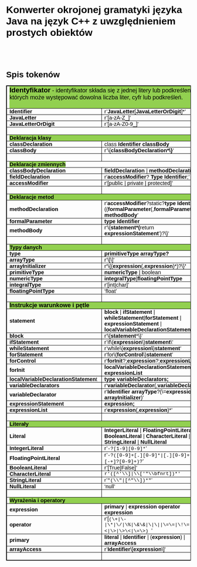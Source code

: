 <html><head><meta http-equiv="Content-Type" content="text/html; charset=utf-8" /></head><body><h1 style="mso-pagination:widow-orphan lines-together;page-break-after:avoid;margin-top:24.000000000000004pt;margin-bottom:10pt;border:none;mso-border-left-alt:none;mso-border-top-alt:none;mso-border-right-alt:none;mso-border-bottom-alt:none;mso-border-between:none"><span style="font-family:'Arial';font-size:20pt;color:#000000;mso-style-textfill-fill-color:#000000">Konwerter okrojonej gramatyki języka Java na język C++ z uwzględnieniem prostych obiektów</span></h1><p style="margin-top:0pt;margin-bottom:10pt;border:none;mso-border-left-alt:none;mso-border-top-alt:none;mso-border-right-alt:none;mso-border-bottom-alt:none;mso-border-between:none">&nbsp;</p><p style="margin-top:0pt;margin-bottom:10pt;border:none;mso-border-left-alt:none;mso-border-top-alt:none;mso-border-right-alt:none;mso-border-bottom-alt:none;mso-border-between:none">&nbsp;</p><h2 style="mso-pagination:widow-orphan lines-together;page-break-after:avoid;margin-top:18pt;margin-bottom:10pt;border:none;border-left:none;border-top:none;border-right:none;border-bottom:none;mso-border-between:none"><span style="font-family:'Arial';font-size:17pt;color:#000000;mso-style-textfill-fill-color:#000000">Spis tokenów</span></h2><table cellspacing="0" border="0" cellpadding="0" style="margin-left:0pt;mso-padding-alt:0pt 5.4pt 0pt 5.4pt;border-left:0.5pt solid #000000;border-top:0.5pt solid #000000;border-right:0.5pt solid #000000;border-bottom:0.5pt solid #000000;mso-border-insidev:0.5pt solid #000000;mso-border-insideh:0.5pt solid #000000;"><tr><td width="624" colspan="2" style="width:467.74998425196856pt;padding:0pt 5.3858267716535435pt 0pt 5.3858267716535435pt;border-left:0.5pt solid #000000;border-top:0.5pt solid #000000;border-right:0.5pt solid #000000;border-bottom:0.5pt solid #000000;"><p style="line-height:normal;margin-top:0pt;margin-bottom:0pt;background-color:#92d050;border:none;mso-border-left-alt:none;mso-border-top-alt:none;mso-border-right-alt:none;mso-border-bottom-alt:none;mso-border-between:none"><span style="font-family:'Arial';font-size:14pt;color:#000000;mso-style-textfill-fill-color:#000000"><b>Identyfikator</b></span><span style="font-family:'Arial';font-size:12pt;color:#000000;mso-style-textfill-fill-color:#000000"><b>&nbsp;</b></span><span style="font-family:'Arial';font-size:12pt;color:#000000;mso-style-textfill-fill-color:#000000">- i</span><span style="font-family:'Arial';font-size:12pt;color:#000000;mso-style-textfill-fill-color:#000000">dentyfikator składa się z jednej litery lub podkreślenia, po których może występować dowolna liczba liter, cyfr lub podkreśleń.</span></p><p style="line-height:normal;margin-top:0pt;margin-bottom:0pt;background-color:#92d050;border:none;mso-border-left-alt:none;mso-border-top-alt:none;mso-border-right-alt:none;mso-border-bottom-alt:none;mso-border-between:none">&nbsp;</p></td></tr><tr><td width="170" style="width:127.54842519685042pt;padding:0pt 5.3858267716535435pt 0pt 5.3858267716535435pt;border-left:0.5pt solid #000000;border-top:0.5pt solid #000000;border-right:0.5pt solid #000000;border-bottom:0.5pt solid #000000;"><p style="line-height:normal;margin-top:0pt;margin-bottom:0pt;border:none;mso-border-left-alt:none;mso-border-top-alt:none;mso-border-right-alt:none;mso-border-bottom-alt:none;mso-border-between:none"><span style="font-family:'Arial';font-size:11pt;color:#000000;mso-style-textfill-fill-color:#000000"><b>Identifier</b></span></p></td><td width="454" style="width:340.20155905511814pt;padding:0pt 5.3858267716535435pt 0pt 5.3858267716535435pt;border-left:0.5pt solid #000000;border-top:0.5pt solid #000000;border-right:0.5pt solid #000000;border-bottom:0.5pt solid #000000;"><p style="line-height:normal;margin-top:0pt;margin-bottom:0pt;border:none;mso-border-left-alt:none;mso-border-top-alt:none;mso-border-right-alt:none;mso-border-bottom-alt:none;mso-border-between:none"><span style="font-family:'Arial';font-size:11pt;color:#000000;mso-style-textfill-fill-color:#000000">r’</span><span style="font-family:'Arial';font-size:11pt;color:#000000;mso-style-textfill-fill-color:#000000"><b>JavaLetter</b></span><span style="font-family:'Arial';font-size:11pt;color:#000000;mso-style-textfill-fill-color:#000000">[</span><span style="font-family:'Arial';font-size:11pt;color:#000000;mso-style-textfill-fill-color:#000000"><b>JavaLetterOrDigit</b></span><span style="font-family:'Arial';font-size:11pt;color:#000000;mso-style-textfill-fill-color:#000000">]*’</span></p></td></tr><tr><td width="170" style="width:127.54842519685042pt;padding:0pt 5.3858267716535435pt 0pt 5.3858267716535435pt;border-left:0.5pt solid #000000;border-top:0.5pt solid #000000;border-right:0.5pt solid #000000;border-bottom:0.5pt solid #000000;"><p style="line-height:normal;margin-top:0pt;margin-bottom:0pt;tab-stops:4.5085cm;border:none;mso-border-left-alt:none;mso-border-top-alt:none;mso-border-right-alt:none;mso-border-bottom-alt:none;mso-border-between:none"><span style="font-family:'Arial';font-size:11pt;color:#000000;mso-style-textfill-fill-color:#000000"><b>JavaLetter</b></span><span style="font-family:'Arial';font-size:11pt;color:#000000;mso-style-textfill-fill-color:#000000"><b><span style="mso-tab-count:1;">	</span></b></span></p></td><td width="454" style="width:340.20155905511814pt;padding:0pt 5.3858267716535435pt 0pt 5.3858267716535435pt;border-left:0.5pt solid #000000;border-top:0.5pt solid #000000;border-right:0.5pt solid #000000;border-bottom:0.5pt solid #000000;"><p style="line-height:normal;margin-top:0pt;margin-bottom:0pt;tab-stops:4.5085cm;border:none;mso-border-left-alt:none;mso-border-top-alt:none;mso-border-right-alt:none;mso-border-bottom-alt:none;mso-border-between:none"><span style="font-family:'Arial';font-size:11pt;color:#000000;mso-style-textfill-fill-color:#000000">r’[a-zA-Z_]’</span></p></td></tr><tr><td width="170" style="width:127.54842519685042pt;padding:0pt 5.3858267716535435pt 0pt 5.3858267716535435pt;border-left:0.5pt solid #000000;border-top:0.5pt solid #000000;border-right:0.5pt solid #000000;border-bottom:0.5pt solid #000000;"><p style="line-height:normal;margin-top:0pt;margin-bottom:0pt;border:none;mso-border-left-alt:none;mso-border-top-alt:none;mso-border-right-alt:none;mso-border-bottom-alt:none;mso-border-between:none"><span style="font-family:'Arial';font-size:11pt;color:#000000;mso-style-textfill-fill-color:#000000"><b>JavaLetterOrDigit</b></span></p></td><td width="454" style="width:340.20155905511814pt;padding:0pt 5.3858267716535435pt 0pt 5.3858267716535435pt;border-left:0.5pt solid #000000;border-top:0.5pt solid #000000;border-right:0.5pt solid #000000;border-bottom:0.5pt solid #000000;"><p style="line-height:normal;margin-top:0pt;margin-bottom:0pt;border:none;mso-border-left-alt:none;mso-border-top-alt:none;mso-border-right-alt:none;mso-border-bottom-alt:none;mso-border-between:none"><span style="font-family:'Arial';font-size:11pt;color:#000000;mso-style-textfill-fill-color:#000000">r’[a-zA-Z0-9_]’</span></p></td></tr><tr><td width="624" colspan="2" style="width:467.74998425196856pt;padding:0pt 5.3858267716535435pt 0pt 5.3858267716535435pt;border-left:0.5pt solid #000000;border-top:0.5pt solid #000000;border-right:0.5pt solid #000000;border-bottom:0.5pt solid #000000;"><p style="line-height:normal;margin-top:0pt;margin-bottom:0pt;border:none;mso-border-left-alt:none;mso-border-top-alt:none;mso-border-right-alt:none;mso-border-bottom-alt:none;mso-border-between:none">&nbsp;</p></td></tr><tr style="height:11.343911811023624pt;"><td width="624" colspan="2" style="width:467.74998425196856pt;padding:0pt 5.3858267716535435pt 0pt 5.3858267716535435pt;border-left:0.5pt solid #000000;border-top:0.5pt solid #000000;border-right:0.5pt solid #000000;border-bottom:0.5pt solid #000000;"><p style="line-height:normal;margin-top:0pt;margin-bottom:0pt;background-color:#92d050;border:none;mso-border-left-alt:none;mso-border-top-alt:none;mso-border-right-alt:none;mso-border-bottom-alt:none;mso-border-between:none"><span style="font-family:'Arial';font-size:11pt;color:#000000;mso-style-textfill-fill-color:#000000"><b>Deklaracja klasy</b></span></p></td></tr><tr><td width="170" style="width:127.54842519685042pt;padding:0pt 5.3858267716535435pt 0pt 5.3858267716535435pt;border-left:0.5pt solid #000000;border-top:0.5pt solid #000000;border-right:0.5pt solid #000000;border-bottom:0.5pt solid #000000;"><p style="line-height:normal;margin-top:0pt;margin-bottom:0pt;border:none;mso-border-left-alt:none;mso-border-top-alt:none;mso-border-right-alt:none;mso-border-bottom-alt:none;mso-border-between:none"><span style="font-family:'Arial';font-size:11pt;color:#000000;mso-style-textfill-fill-color:#000000"><b>classDeclaration</b></span></p></td><td width="454" style="width:340.20155905511814pt;padding:0pt 5.3858267716535435pt 0pt 5.3858267716535435pt;border-left:0.5pt solid #000000;border-top:0.5pt solid #000000;border-right:0.5pt solid #000000;border-bottom:0.5pt solid #000000;"><p style="line-height:normal;margin-top:0pt;margin-bottom:0pt;border:none;mso-border-left-alt:none;mso-border-top-alt:none;mso-border-right-alt:none;mso-border-bottom-alt:none;mso-border-between:none"><span style="font-family:'Arial';font-size:11pt;color:#000000;mso-style-textfill-fill-color:#000000">class </span><span style="font-family:'Arial';font-size:11pt;color:#000000;mso-style-textfill-fill-color:#000000"><b>Identifier classBody</b></span></p></td></tr><tr><td width="170" style="width:127.54842519685042pt;padding:0pt 5.3858267716535435pt 0pt 5.3858267716535435pt;border-left:0.5pt solid #000000;border-top:0.5pt solid #000000;border-right:0.5pt solid #000000;border-bottom:0.5pt solid #000000;"><p style="line-height:normal;margin-top:0pt;margin-bottom:0pt;border:none;mso-border-left-alt:none;mso-border-top-alt:none;mso-border-right-alt:none;mso-border-bottom-alt:none;mso-border-between:none"><span style="font-family:'Arial';font-size:11pt;color:#000000;mso-style-textfill-fill-color:#000000"><b>classBody</b></span></p></td><td width="454" style="width:340.20155905511814pt;padding:0pt 5.3858267716535435pt 0pt 5.3858267716535435pt;border-left:0.5pt solid #000000;border-top:0.5pt solid #000000;border-right:0.5pt solid #000000;border-bottom:0.5pt solid #000000;"><p style="line-height:normal;margin-top:0pt;margin-bottom:0pt;border:none;mso-border-left-alt:none;mso-border-top-alt:none;mso-border-right-alt:none;mso-border-bottom-alt:none;mso-border-between:none"><span style="font-family:'Arial';font-size:11pt;color:#000000;mso-style-textfill-fill-color:#000000">r’\{</span><span style="font-family:'Arial';font-size:11pt;color:#000000;mso-style-textfill-fill-color:#000000"><b>classBodyDeclaration*\}</b></span><span style="font-family:'Arial';font-size:11pt;color:#000000;mso-style-textfill-fill-color:#000000">’</span></p></td></tr><tr><td width="170" style="width:127.54842519685042pt;padding:0pt 5.3858267716535435pt 0pt 5.3858267716535435pt;border-left:0.5pt solid #000000;border-top:0.5pt solid #000000;border-right:0.5pt solid #000000;border-bottom:0.5pt solid #000000;"><p style="line-height:normal;margin-top:0pt;margin-bottom:0pt;border:none;mso-border-left-alt:none;mso-border-top-alt:none;mso-border-right-alt:none;mso-border-bottom-alt:none;mso-border-between:none">&nbsp;</p></td><td width="454" style="width:340.20155905511814pt;padding:0pt 5.3858267716535435pt 0pt 5.3858267716535435pt;border-left:0.5pt solid #000000;border-top:0.5pt solid #000000;border-right:0.5pt solid #000000;border-bottom:0.5pt solid #000000;"><p style="line-height:normal;margin-top:0pt;margin-bottom:0pt;border:none;mso-border-left-alt:none;mso-border-top-alt:none;mso-border-right-alt:none;mso-border-bottom-alt:none;mso-border-between:none">&nbsp;</p></td></tr><tr><td width="624" colspan="2" style="width:467.74998425196856pt;padding:0pt 5.3858267716535435pt 0pt 5.3858267716535435pt;border-left:0.5pt solid #000000;border-top:0.5pt solid #000000;border-right:0.5pt solid #000000;border-bottom:0.5pt solid #000000;"><p style="line-height:normal;margin-top:0pt;margin-bottom:0pt;border:none;mso-border-left-alt:none;mso-border-top-alt:none;mso-border-right-alt:none;mso-border-bottom-alt:none;mso-border-between:none"><span style="font-family:'Arial';font-size:11pt;background-color:#92d050;color:#000000;mso-style-textfill-fill-color:#000000"><b>Deklaracje zmiennych</b></span></p></td></tr><tr><td width="170" style="width:127.54842519685042pt;padding:0pt 5.3858267716535435pt 0pt 5.3858267716535435pt;border-left:0.5pt solid #000000;border-top:0.5pt solid #000000;border-right:0.5pt solid #000000;border-bottom:0.5pt solid #000000;"><p style="line-height:normal;margin-top:0pt;margin-bottom:0pt;border:none;mso-border-left-alt:none;mso-border-top-alt:none;mso-border-right-alt:none;mso-border-bottom-alt:none;mso-border-between:none"><span style="font-family:'Arial';font-size:11pt;color:#000000;mso-style-textfill-fill-color:#000000"><b>classBodyDeclaration</b></span></p></td><td width="454" style="width:340.20155905511814pt;padding:0pt 5.3858267716535435pt 0pt 5.3858267716535435pt;border-left:0.5pt solid #000000;border-top:0.5pt solid #000000;border-right:0.5pt solid #000000;border-bottom:0.5pt solid #000000;"><p style="line-height:normal;margin-top:0pt;margin-bottom:0pt;border:none;mso-border-left-alt:none;mso-border-top-alt:none;mso-border-right-alt:none;mso-border-bottom-alt:none;mso-border-between:none"><span style="font-family:'Arial';font-size:11pt;color:#000000;mso-style-textfill-fill-color:#000000"><b>fieldDeclaration </b></span><span style="font-family:'Arial';font-size:11pt;color:#000000;mso-style-textfill-fill-color:#000000">| </span><span style="font-family:'Arial';font-size:11pt;color:#000000;mso-style-textfill-fill-color:#000000"><b>methodDeclaration</b></span></p></td></tr><tr><td width="170" style="width:127.54842519685042pt;padding:0pt 5.3858267716535435pt 0pt 5.3858267716535435pt;border-left:0.5pt solid #000000;border-top:0.5pt solid #000000;border-right:0.5pt solid #000000;border-bottom:0.5pt solid #000000;"><p style="line-height:normal;margin-top:0pt;margin-bottom:0pt;border:none;mso-border-left-alt:none;mso-border-top-alt:none;mso-border-right-alt:none;mso-border-bottom-alt:none;mso-border-between:none"><span style="font-family:'Arial';font-size:11pt;color:#000000;mso-style-textfill-fill-color:#000000"><b>fieldDeclaration</b></span></p></td><td width="454" style="width:340.20155905511814pt;padding:0pt 5.3858267716535435pt 0pt 5.3858267716535435pt;border-left:0.5pt solid #000000;border-top:0.5pt solid #000000;border-right:0.5pt solid #000000;border-bottom:0.5pt solid #000000;"><p style="line-height:normal;margin-top:0pt;margin-bottom:0pt;border:none;mso-border-left-alt:none;mso-border-top-alt:none;mso-border-right-alt:none;mso-border-bottom-alt:none;mso-border-between:none"><span style="font-family:'Arial';font-size:11pt;color:#000000;mso-style-textfill-fill-color:#000000">r‘</span><span style="font-family:'Arial';font-size:11pt;color:#000000;mso-style-textfill-fill-color:#000000"><b>accessModifier</b></span><span style="font-family:'Arial';font-size:11pt;color:#000000;mso-style-textfill-fill-color:#000000">? </span><span style="font-family:'Arial';font-size:11pt;color:#000000;mso-style-textfill-fill-color:#000000"><b>Type Identifier</b></span><span style="font-family:'Arial';font-size:11pt;color:#000000;mso-style-textfill-fill-color:#000000">;</span><span style="font-family:'Arial';font-size:11pt;color:#000000;mso-style-textfill-fill-color:#000000">’</span></p></td></tr><tr><td width="170" style="width:127.54842519685042pt;padding:0pt 5.3858267716535435pt 0pt 5.3858267716535435pt;border-left:0.5pt solid #000000;border-top:0.5pt solid #000000;border-right:0.5pt solid #000000;border-bottom:0.5pt solid #000000;"><p style="line-height:normal;margin-top:0pt;margin-bottom:0pt;border:none;mso-border-left-alt:none;mso-border-top-alt:none;mso-border-right-alt:none;mso-border-bottom-alt:none;mso-border-between:none"><span style="font-family:'Arial';font-size:11pt;color:#000000;mso-style-textfill-fill-color:#000000"><b>accessModifier</b></span></p></td><td width="454" style="width:340.20155905511814pt;padding:0pt 5.3858267716535435pt 0pt 5.3858267716535435pt;border-left:0.5pt solid #000000;border-top:0.5pt solid #000000;border-right:0.5pt solid #000000;border-bottom:0.5pt solid #000000;"><p style="line-height:normal;margin-top:0pt;margin-bottom:0pt;border:none;mso-border-left-alt:none;mso-border-top-alt:none;mso-border-right-alt:none;mso-border-bottom-alt:none;mso-border-between:none"><span style="font-family:'Arial';font-size:11pt;color:#000000;mso-style-textfill-fill-color:#000000">r‘[public | private | protected]’</span></p></td></tr><tr><td width="170" style="width:127.54842519685042pt;padding:0pt 5.3858267716535435pt 0pt 5.3858267716535435pt;border-left:0.5pt solid #000000;border-top:0.5pt solid #000000;border-right:0.5pt solid #000000;border-bottom:0.5pt solid #000000;"><p style="line-height:normal;margin-top:0pt;margin-bottom:0pt;border:none;mso-border-left-alt:none;mso-border-top-alt:none;mso-border-right-alt:none;mso-border-bottom-alt:none;mso-border-between:none">&nbsp;</p></td><td width="454" style="width:340.20155905511814pt;padding:0pt 5.3858267716535435pt 0pt 5.3858267716535435pt;border-left:0.5pt solid #000000;border-top:0.5pt solid #000000;border-right:0.5pt solid #000000;border-bottom:0.5pt solid #000000;"><p style="line-height:normal;margin-top:0pt;margin-bottom:0pt;border:none;mso-border-left-alt:none;mso-border-top-alt:none;mso-border-right-alt:none;mso-border-bottom-alt:none;mso-border-between:none">&nbsp;</p></td></tr><tr><td width="624" colspan="2" style="width:467.74998425196856pt;padding:0pt 5.3858267716535435pt 0pt 5.3858267716535435pt;border-left:0.5pt solid #000000;border-top:0.5pt solid #000000;border-right:0.5pt solid #000000;border-bottom:0.5pt solid #000000;"><p style="line-height:normal;margin-top:0pt;margin-bottom:0pt;background-color:#92d050;border:none;mso-border-left-alt:none;mso-border-top-alt:none;mso-border-right-alt:none;mso-border-bottom-alt:none;mso-border-between:none"><span style="font-family:'Arial';font-size:11pt;color:#000000;mso-style-textfill-fill-color:#000000"><b>Deklaracje metod</b></span></p></td></tr><tr><td width="170" style="width:127.54842519685042pt;padding:0pt 5.3858267716535435pt 0pt 5.3858267716535435pt;border-left:0.5pt solid #000000;border-top:0.5pt solid #000000;border-right:0.5pt solid #000000;border-bottom:0.5pt solid #000000;"><p style="line-height:normal;margin-top:0pt;margin-bottom:0pt;border:none;mso-border-left-alt:none;mso-border-top-alt:none;mso-border-right-alt:none;mso-border-bottom-alt:none;mso-border-between:none"><span style="font-family:'Arial';font-size:11pt;color:#000000;mso-style-textfill-fill-color:#000000"><b>methodDeclaration</b></span></p></td><td width="454" style="width:340.20155905511814pt;padding:0pt 5.3858267716535435pt 0pt 5.3858267716535435pt;border-left:0.5pt solid #000000;border-top:0.5pt solid #000000;border-right:0.5pt solid #000000;border-bottom:0.5pt solid #000000;"><p style="line-height:normal;margin-top:0pt;margin-bottom:0pt;border:none;mso-border-left-alt:none;mso-border-top-alt:none;mso-border-right-alt:none;mso-border-bottom-alt:none;mso-border-between:none"><span style="font-family:'Arial';font-size:11pt;color:#000000;mso-style-textfill-fill-color:#000000">r‘</span><span style="font-family:'Arial';font-size:11pt;color:#000000;mso-style-textfill-fill-color:#000000"><b>accessModifier</b></span><span style="font-family:'Arial';font-size:11pt;color:#000000;mso-style-textfill-fill-color:#000000">?static?</span><span style="font-family:'Arial';font-size:11pt;color:#000000;mso-style-textfill-fill-color:#000000"><b>type Identifier</b></span><span style="font-family:'Arial';font-size:11pt;color:#000000;mso-style-textfill-fill-color:#000000">\((</span><span style="font-family:'Arial';font-size:11pt;color:#000000;mso-style-textfill-fill-color:#000000"><b>formalParameter</b></span><span style="font-family:'Arial';font-size:11pt;color:#000000;mso-style-textfill-fill-color:#000000">(,</span><span style="font-family:'Arial';font-size:11pt;color:#000000;mso-style-textfill-fill-color:#000000"><b>formalParameter</b></span><span style="font-family:'Arial';font-size:11pt;color:#000000;mso-style-textfill-fill-color:#000000">)</span><span style="font-family:'Arial';font-size:11pt;color:#000000;mso-style-textfill-fill-color:#000000">*</span><span style="font-family:'Arial';font-size:11pt;color:#000000;mso-style-textfill-fill-color:#000000">)?\) </span><span style="font-family:'Arial';font-size:11pt;color:#000000;mso-style-textfill-fill-color:#000000"><b>methodBody</b></span><span style="font-family:'Arial';font-size:11pt;color:#000000;mso-style-textfill-fill-color:#000000">’</span></p></td></tr><tr><td width="170" style="width:127.54842519685042pt;padding:0pt 5.3858267716535435pt 0pt 5.3858267716535435pt;border-left:0.5pt solid #000000;border-top:0.5pt solid #000000;border-right:0.5pt solid #000000;border-bottom:0.5pt solid #000000;"><p style="line-height:normal;margin-top:0pt;margin-bottom:0pt;border:none;mso-border-left-alt:none;mso-border-top-alt:none;mso-border-right-alt:none;mso-border-bottom-alt:none;mso-border-between:none"><span style="font-family:'Arial';font-size:11pt;color:#000000;mso-style-textfill-fill-color:#000000"><b>formalParameter</b></span></p></td><td width="454" style="width:340.20155905511814pt;padding:0pt 5.3858267716535435pt 0pt 5.3858267716535435pt;border-left:0.5pt solid #000000;border-top:0.5pt solid #000000;border-right:0.5pt solid #000000;border-bottom:0.5pt solid #000000;"><p style="line-height:normal;margin-top:0pt;margin-bottom:0pt;border:none;mso-border-left-alt:none;mso-border-top-alt:none;mso-border-right-alt:none;mso-border-bottom-alt:none;mso-border-between:none"><span style="font-family:'Arial';font-size:11pt;color:#000000;mso-style-textfill-fill-color:#000000"><b>type Identifier</b></span></p></td></tr><tr><td width="170" style="width:127.54842519685042pt;padding:0pt 5.3858267716535435pt 0pt 5.3858267716535435pt;border-left:0.5pt solid #000000;border-top:0.5pt solid #000000;border-right:0.5pt solid #000000;border-bottom:0.5pt solid #000000;"><p style="line-height:normal;margin-top:0pt;margin-bottom:0pt;border:none;mso-border-left-alt:none;mso-border-top-alt:none;mso-border-right-alt:none;mso-border-bottom-alt:none;mso-border-between:none"><span style="font-family:'Arial';font-size:11pt;color:#000000;mso-style-textfill-fill-color:#000000"><b>methodBody</b></span></p></td><td width="454" style="width:340.20155905511814pt;padding:0pt 5.3858267716535435pt 0pt 5.3858267716535435pt;border-left:0.5pt solid #000000;border-top:0.5pt solid #000000;border-right:0.5pt solid #000000;border-bottom:0.5pt solid #000000;"><p style="line-height:normal;margin-top:0pt;margin-bottom:0pt;border:none;mso-border-left-alt:none;mso-border-top-alt:none;mso-border-right-alt:none;mso-border-bottom-alt:none;mso-border-between:none"><span style="font-family:'Arial';font-size:11pt;color:#000000;mso-style-textfill-fill-color:#000000">r‘\{</span><span style="font-family:'Arial';font-size:11pt;color:#000000;mso-style-textfill-fill-color:#000000"><b>statement*(</b></span><span style="font-family:'Arial';font-size:11pt;color:#000000;mso-style-textfill-fill-color:#000000">return </span><span style="font-family:'Arial';font-size:11pt;color:#000000;mso-style-textfill-fill-color:#000000"><b>expressionStatement</b></span><span style="font-family:'Arial';font-size:11pt;color:#000000;mso-style-textfill-fill-color:#000000">’)?\}’</span></p></td></tr><tr><td width="170" style="width:127.54842519685042pt;padding:0pt 5.3858267716535435pt 0pt 5.3858267716535435pt;border-left:0.5pt solid #000000;border-top:0.5pt solid #000000;border-right:0.5pt solid #000000;border-bottom:0.5pt solid #000000;"><p style="line-height:normal;margin-top:0pt;margin-bottom:0pt;border:none;mso-border-left-alt:none;mso-border-top-alt:none;mso-border-right-alt:none;mso-border-bottom-alt:none;mso-border-between:none">&nbsp;</p></td><td width="454" style="width:340.20155905511814pt;padding:0pt 5.3858267716535435pt 0pt 5.3858267716535435pt;border-left:0.5pt solid #000000;border-top:0.5pt solid #000000;border-right:0.5pt solid #000000;border-bottom:0.5pt solid #000000;"><p style="line-height:normal;margin-top:0pt;margin-bottom:0pt;border:none;mso-border-left-alt:none;mso-border-top-alt:none;mso-border-right-alt:none;mso-border-bottom-alt:none;mso-border-between:none">&nbsp;</p></td></tr><tr><td width="624" colspan="2" style="width:467.74998425196856pt;padding:0pt 5.3858267716535435pt 0pt 5.3858267716535435pt;border-left:0.5pt solid #000000;border-top:0.5pt solid #000000;border-right:0.5pt solid #000000;border-bottom:0.5pt solid #000000;"><p style="line-height:normal;margin-top:0pt;margin-bottom:0pt;background-color:#92d050;tab-stops:3.4793329999999996cm;border:none;mso-border-left-alt:none;mso-border-top-alt:none;mso-border-right-alt:none;mso-border-bottom-alt:none;mso-border-between:none"><span style="font-family:'Arial';font-size:11pt;color:#000000;mso-style-textfill-fill-color:#000000"><b>Typy danych</b></span><span style="font-family:'Arial';font-size:11pt;color:#000000;mso-style-textfill-fill-color:#000000"><b><span style="mso-tab-count:1;">	</span></b></span></p></td></tr><tr><td width="170" style="width:127.54842519685042pt;padding:0pt 5.3858267716535435pt 0pt 5.3858267716535435pt;border-left:0.5pt solid #000000;border-top:0.5pt solid #000000;border-right:0.5pt solid #000000;border-bottom:0.5pt solid #000000;"><p style="line-height:normal;margin-top:0pt;margin-bottom:0pt;border:none;mso-border-left-alt:none;mso-border-top-alt:none;mso-border-right-alt:none;mso-border-bottom-alt:none;mso-border-between:none"><span style="font-family:'Arial';font-size:11pt;color:#000000;mso-style-textfill-fill-color:#000000"><b>type</b></span></p></td><td width="454" style="width:340.20155905511814pt;padding:0pt 5.3858267716535435pt 0pt 5.3858267716535435pt;border-left:0.5pt solid #000000;border-top:0.5pt solid #000000;border-right:0.5pt solid #000000;border-bottom:0.5pt solid #000000;"><p style="line-height:normal;margin-top:0pt;margin-bottom:0pt;border:none;mso-border-left-alt:none;mso-border-top-alt:none;mso-border-right-alt:none;mso-border-bottom-alt:none;mso-border-between:none"><span style="font-family:'Arial';font-size:11pt;color:#000000;mso-style-textfill-fill-color:#000000"><b>primitiveType arrayType?</b></span></p></td></tr><tr><td width="170" style="width:127.54842519685042pt;padding:0pt 5.3858267716535435pt 0pt 5.3858267716535435pt;border-left:0.5pt solid #000000;border-top:0.5pt solid #000000;border-right:0.5pt solid #000000;border-bottom:0.5pt solid #000000;"><p style="line-height:normal;margin-top:0pt;margin-bottom:0pt;border:none;mso-border-left-alt:none;mso-border-top-alt:none;mso-border-right-alt:none;mso-border-bottom-alt:none;mso-border-between:none"><span style="font-family:'Arial';font-size:11pt;color:#000000;mso-style-textfill-fill-color:#000000"><b>arrayType</b></span></p></td><td width="454" style="width:340.20155905511814pt;padding:0pt 5.3858267716535435pt 0pt 5.3858267716535435pt;border-left:0.5pt solid #000000;border-top:0.5pt solid #000000;border-right:0.5pt solid #000000;border-bottom:0.5pt solid #000000;"><p style="line-height:normal;margin-top:0pt;margin-bottom:0pt;border:none;mso-border-left-alt:none;mso-border-top-alt:none;mso-border-right-alt:none;mso-border-bottom-alt:none;mso-border-between:none"><span style="font-family:'Arial';font-size:11pt;color:#000000;mso-style-textfill-fill-color:#000000">r‘\[\]’</span></p></td></tr><tr><td width="170" style="width:127.54842519685042pt;padding:0pt 5.3858267716535435pt 0pt 5.3858267716535435pt;border-left:0.5pt solid #000000;border-top:0.5pt solid #000000;border-right:0.5pt solid #000000;border-bottom:0.5pt solid #000000;"><p style="line-height:normal;margin-top:0pt;margin-bottom:0pt;border:none;mso-border-left-alt:none;mso-border-top-alt:none;mso-border-right-alt:none;mso-border-bottom-alt:none;mso-border-between:none"><span style="font-family:'Arial';font-size:11pt;color:#000000;mso-style-textfill-fill-color:#000000"><b>arrayInitializer</b></span></p></td><td width="454" style="width:340.20155905511814pt;padding:0pt 5.3858267716535435pt 0pt 5.3858267716535435pt;border-left:0.5pt solid #000000;border-top:0.5pt solid #000000;border-right:0.5pt solid #000000;border-bottom:0.5pt solid #000000;"><p style="line-height:normal;margin-top:0pt;margin-bottom:0pt;border:none;mso-border-left-alt:none;mso-border-top-alt:none;mso-border-right-alt:none;mso-border-bottom-alt:none;mso-border-between:none"><span style="font-family:'Arial';font-size:11pt;color:#000000;mso-style-textfill-fill-color:#000000">r</span><span style="font-family:'Arial';font-size:11pt;color:#000000;mso-style-textfill-fill-color:#000000"><b>‘</b></span><span style="font-family:'Arial';font-size:11pt;color:#000000;mso-style-textfill-fill-color:#000000">\{(</span><span style="font-family:'Arial';font-size:11pt;color:#000000;mso-style-textfill-fill-color:#000000"><b>expression</b></span><span style="font-family:'Arial';font-size:11pt;color:#000000;mso-style-textfill-fill-color:#000000">(,</span><span style="font-family:'Arial';font-size:11pt;color:#000000;mso-style-textfill-fill-color:#000000"><b>expression</b></span><span style="font-family:'Arial';font-size:11pt;color:#000000;mso-style-textfill-fill-color:#000000">)*)?\}</span><span style="font-family:'Arial';font-size:11pt;color:#000000;mso-style-textfill-fill-color:#000000"><b>’</b></span></p></td></tr><tr><td width="170" style="width:127.54842519685042pt;padding:0pt 5.3858267716535435pt 0pt 5.3858267716535435pt;border-left:0.5pt solid #000000;border-top:0.5pt solid #000000;border-right:0.5pt solid #000000;border-bottom:0.5pt solid #000000;"><p style="line-height:normal;margin-top:0pt;margin-bottom:0pt;tab-stops:1.453444cm 1.6845130000000001cm;border:none;mso-border-left-alt:none;mso-border-top-alt:none;mso-border-right-alt:none;mso-border-bottom-alt:none;mso-border-between:none"><span style="font-family:'Arial';font-size:11pt;color:#000000;mso-style-textfill-fill-color:#000000"><b>primitiveType</b></span></p></td><td width="454" style="width:340.20155905511814pt;padding:0pt 5.3858267716535435pt 0pt 5.3858267716535435pt;border-left:0.5pt solid #000000;border-top:0.5pt solid #000000;border-right:0.5pt solid #000000;border-bottom:0.5pt solid #000000;"><p style="line-height:normal;margin-top:0pt;margin-bottom:0pt;tab-stops:1.453444cm;border:none;mso-border-left-alt:none;mso-border-top-alt:none;mso-border-right-alt:none;mso-border-bottom-alt:none;mso-border-between:none"><span style="font-family:'Arial';font-size:11pt;color:#000000;mso-style-textfill-fill-color:#000000"><b>numericType </b></span><span style="font-family:'Arial';font-size:11pt;color:#000000;mso-style-textfill-fill-color:#000000">| boolean </span></p></td></tr><tr><td width="170" style="width:127.54842519685042pt;padding:0pt 5.3858267716535435pt 0pt 5.3858267716535435pt;border-left:0.5pt solid #000000;border-top:0.5pt solid #000000;border-right:0.5pt solid #000000;border-bottom:0.5pt solid #000000;"><p style="line-height:normal;margin-top:0pt;margin-bottom:0pt;tab-stops:1.453444cm 1.6845130000000001cm;border:none;mso-border-left-alt:none;mso-border-top-alt:none;mso-border-right-alt:none;mso-border-bottom-alt:none;mso-border-between:none"><span style="font-family:'Arial';font-size:11pt;color:#000000;mso-style-textfill-fill-color:#000000"><b>numericType</b></span></p></td><td width="454" style="width:340.20155905511814pt;padding:0pt 5.3858267716535435pt 0pt 5.3858267716535435pt;border-left:0.5pt solid #000000;border-top:0.5pt solid #000000;border-right:0.5pt solid #000000;border-bottom:0.5pt solid #000000;"><p style="line-height:normal;margin-top:0pt;margin-bottom:0pt;tab-stops:1.453444cm;border:none;mso-border-left-alt:none;mso-border-top-alt:none;mso-border-right-alt:none;mso-border-bottom-alt:none;mso-border-between:none"><span style="font-family:'Arial';font-size:11pt;color:#000000;mso-style-textfill-fill-color:#000000"><b>integralType</b></span><span style="font-family:'Arial';font-size:11pt;color:#000000;mso-style-textfill-fill-color:#000000">|</span><span style="font-family:'Arial';font-size:11pt;color:#000000;mso-style-textfill-fill-color:#000000"><b>floatingPointType</b></span></p></td></tr><tr><td width="170" style="width:127.54842519685042pt;padding:0pt 5.3858267716535435pt 0pt 5.3858267716535435pt;border-left:0.5pt solid #000000;border-top:0.5pt solid #000000;border-right:0.5pt solid #000000;border-bottom:0.5pt solid #000000;"><p style="line-height:normal;margin-top:0pt;margin-bottom:0pt;tab-stops:1.453444cm 1.6845130000000001cm;border:none;mso-border-left-alt:none;mso-border-top-alt:none;mso-border-right-alt:none;mso-border-bottom-alt:none;mso-border-between:none"><span style="font-family:'Arial';font-size:11pt;color:#000000;mso-style-textfill-fill-color:#000000"><b>integralType</b></span></p></td><td width="454" style="width:340.20155905511814pt;padding:0pt 5.3858267716535435pt 0pt 5.3858267716535435pt;border-left:0.5pt solid #000000;border-top:0.5pt solid #000000;border-right:0.5pt solid #000000;border-bottom:0.5pt solid #000000;"><p style="line-height:normal;margin-top:0pt;margin-bottom:0pt;tab-stops:1.453444cm;border:none;mso-border-left-alt:none;mso-border-top-alt:none;mso-border-right-alt:none;mso-border-bottom-alt:none;mso-border-between:none"><span style="font-family:'Arial';font-size:11pt;color:#000000;mso-style-textfill-fill-color:#000000">r‘[int|char]’</span></p></td></tr><tr><td width="170" style="width:127.54842519685042pt;padding:0pt 5.3858267716535435pt 0pt 5.3858267716535435pt;border-left:0.5pt solid #000000;border-top:0.5pt solid #000000;border-right:0.5pt solid #000000;border-bottom:0.5pt solid #000000;"><p style="line-height:normal;margin-top:0pt;margin-bottom:0pt;tab-stops:1.453444cm 1.6845130000000001cm;border:none;mso-border-left-alt:none;mso-border-top-alt:none;mso-border-right-alt:none;mso-border-bottom-alt:none;mso-border-between:none"><span style="font-family:'Arial';font-size:11pt;color:#000000;mso-style-textfill-fill-color:#000000"><b>floatingPointType</b></span></p></td><td width="454" style="width:340.20155905511814pt;padding:0pt 5.3858267716535435pt 0pt 5.3858267716535435pt;border-left:0.5pt solid #000000;border-top:0.5pt solid #000000;border-right:0.5pt solid #000000;border-bottom:0.5pt solid #000000;"><p style="line-height:normal;margin-top:0pt;margin-bottom:0pt;tab-stops:1.453444cm;border:none;mso-border-left-alt:none;mso-border-top-alt:none;mso-border-right-alt:none;mso-border-bottom-alt:none;mso-border-between:none"><span style="font-family:'Arial';font-size:11pt;color:#000000;mso-style-textfill-fill-color:#000000">‘float’</span></p></td></tr><tr><td width="170" style="width:127.54842519685042pt;padding:0pt 5.3858267716535435pt 0pt 5.3858267716535435pt;border-left:0.5pt solid #000000;border-top:0.5pt solid #000000;border-right:0.5pt solid #000000;border-bottom:0.5pt solid #000000;"><p style="line-height:normal;margin-top:0pt;margin-bottom:0pt;border:none;mso-border-left-alt:none;mso-border-top-alt:none;mso-border-right-alt:none;mso-border-bottom-alt:none;mso-border-between:none">&nbsp;</p></td><td width="454" style="width:340.20155905511814pt;padding:0pt 5.3858267716535435pt 0pt 5.3858267716535435pt;border-left:0.5pt solid #000000;border-top:0.5pt solid #000000;border-right:0.5pt solid #000000;border-bottom:0.5pt solid #000000;"><p style="line-height:normal;margin-top:0pt;margin-bottom:0pt;border:none;mso-border-left-alt:none;mso-border-top-alt:none;mso-border-right-alt:none;mso-border-bottom-alt:none;mso-border-between:none">&nbsp;</p></td></tr><tr><td width="624" colspan="2" style="width:467.74998425196856pt;padding:0pt 5.3858267716535435pt 0pt 5.3858267716535435pt;border-left:0.5pt solid #000000;border-top:0.5pt solid #000000;border-right:0.5pt solid #000000;border-bottom:0.5pt solid #000000;"><p style="line-height:normal;margin-top:0pt;margin-bottom:0pt;background-color:#92d050;border:none;mso-border-left-alt:none;mso-border-top-alt:none;mso-border-right-alt:none;mso-border-bottom-alt:none;mso-border-between:none"><span style="font-family:'Arial';font-size:12pt;color:#000000;mso-style-textfill-fill-color:#000000"><b>Instrukcje warunkowe i pętle</b></span></p></td></tr><tr><td width="170" style="width:127.54842519685042pt;padding:0pt 5.3858267716535435pt 0pt 5.3858267716535435pt;border-left:0.5pt solid #000000;border-top:0.5pt solid #000000;border-right:0.5pt solid #000000;border-bottom:0.5pt solid #000000;"><p style="line-height:normal;margin-top:0pt;margin-bottom:0pt;tab-stops:2.897249cm;border:none;mso-border-left-alt:none;mso-border-top-alt:none;mso-border-right-alt:none;mso-border-bottom-alt:none;mso-border-between:none"><span style="font-family:'Arial';font-size:11pt;color:#000000;mso-style-textfill-fill-color:#000000"><b>statement</b></span><span style="font-family:'Arial';font-size:11pt;color:#000000;mso-style-textfill-fill-color:#000000"><span style="mso-tab-count:1;">	</span></span></p></td><td width="454" style="width:340.20155905511814pt;padding:0pt 5.3858267716535435pt 0pt 5.3858267716535435pt;border-left:0.5pt solid #000000;border-top:0.5pt solid #000000;border-right:0.5pt solid #000000;border-bottom:0.5pt solid #000000;"><p style="line-height:normal;margin-top:0pt;margin-bottom:0pt;tab-stops:2.897249cm;border:none;mso-border-left-alt:none;mso-border-top-alt:none;mso-border-right-alt:none;mso-border-bottom-alt:none;mso-border-between:none"><span style="font-family:'Arial';font-size:11pt;color:#000000;mso-style-textfill-fill-color:#000000"><b>block </b></span><span style="font-family:'Arial';font-size:11pt;color:#000000;mso-style-textfill-fill-color:#000000">| </span><span style="font-family:'Arial';font-size:11pt;color:#000000;mso-style-textfill-fill-color:#000000"><b>ifStatement </b></span><span style="font-family:'Arial';font-size:11pt;color:#000000;mso-style-textfill-fill-color:#000000">| </span><span style="font-family:'Arial';font-size:11pt;color:#000000;mso-style-textfill-fill-color:#000000"><b>whileStatement</b></span><span style="font-family:'Arial';font-size:11pt;color:#000000;mso-style-textfill-fill-color:#000000">|</span><span style="font-family:'Arial';font-size:11pt;color:#000000;mso-style-textfill-fill-color:#000000"><b>forStatement </b></span><span style="font-family:'Arial';font-size:11pt;color:#000000;mso-style-textfill-fill-color:#000000">| </span><span style="font-family:'Arial';font-size:11pt;color:#000000;mso-style-textfill-fill-color:#000000"><b>expressionStatement </b></span><span style="font-family:'Arial';font-size:11pt;color:#000000;mso-style-textfill-fill-color:#000000">| </span><span style="font-family:'Arial';font-size:11pt;color:#000000;mso-style-textfill-fill-color:#000000"><b>localVariableDeclarationStatemen</b></span><span style="font-family:'Arial';font-size:11pt;color:#000000;mso-style-textfill-fill-color:#000000">t</span></p></td></tr><tr><td width="170" style="width:127.54842519685042pt;padding:0pt 5.3858267716535435pt 0pt 5.3858267716535435pt;border-left:0.5pt solid #000000;border-top:0.5pt solid #000000;border-right:0.5pt solid #000000;border-bottom:0.5pt solid #000000;"><p style="line-height:normal;margin-top:0pt;margin-bottom:0pt;border:none;mso-border-left-alt:none;mso-border-top-alt:none;mso-border-right-alt:none;mso-border-bottom-alt:none;mso-border-between:none"><span style="font-family:'Arial';font-size:11pt;color:#000000;mso-style-textfill-fill-color:#000000"><b>block</b></span></p></td><td width="454" style="width:340.20155905511814pt;padding:0pt 5.3858267716535435pt 0pt 5.3858267716535435pt;border-left:0.5pt solid #000000;border-top:0.5pt solid #000000;border-right:0.5pt solid #000000;border-bottom:0.5pt solid #000000;"><p style="line-height:normal;margin-top:0pt;margin-bottom:0pt;border:none;mso-border-left-alt:none;mso-border-top-alt:none;mso-border-right-alt:none;mso-border-bottom-alt:none;mso-border-between:none"><span style="font-family:'Arial';font-size:11pt;color:#000000;mso-style-textfill-fill-color:#000000">r‘\{</span><span style="font-family:'Arial';font-size:11pt;color:#000000;mso-style-textfill-fill-color:#000000"><b>statement</b></span><span style="font-family:'Arial';font-size:11pt;color:#000000;mso-style-textfill-fill-color:#000000">*\}’</span></p></td></tr><tr><td width="170" style="width:127.54842519685042pt;padding:0pt 5.3858267716535435pt 0pt 5.3858267716535435pt;border-left:0.5pt solid #000000;border-top:0.5pt solid #000000;border-right:0.5pt solid #000000;border-bottom:0.5pt solid #000000;"><p style="line-height:normal;margin-top:0pt;margin-bottom:0pt;border:none;mso-border-left-alt:none;mso-border-top-alt:none;mso-border-right-alt:none;mso-border-bottom-alt:none;mso-border-between:none"><span style="font-family:'Arial';font-size:11pt;color:#000000;mso-style-textfill-fill-color:#000000"><b>ifStatement</b></span></p></td><td width="454" style="width:340.20155905511814pt;padding:0pt 5.3858267716535435pt 0pt 5.3858267716535435pt;border-left:0.5pt solid #000000;border-top:0.5pt solid #000000;border-right:0.5pt solid #000000;border-bottom:0.5pt solid #000000;"><p style="line-height:normal;margin-top:0pt;margin-bottom:0pt;border:none;mso-border-left-alt:none;mso-border-top-alt:none;mso-border-right-alt:none;mso-border-bottom-alt:none;mso-border-between:none"><span style="font-family:'Arial';font-size:11pt;color:#000000;mso-style-textfill-fill-color:#000000">r’if\(</span><span style="font-family:'Arial';font-size:11pt;color:#000000;mso-style-textfill-fill-color:#000000"><b>expression</b></span><span style="font-family:'Arial';font-size:11pt;color:#000000;mso-style-textfill-fill-color:#000000">\)</span><span style="font-family:'Arial';font-size:11pt;color:#000000;mso-style-textfill-fill-color:#000000"><b>statement</b></span><span style="font-family:'Arial';font-size:11pt;color:#000000;mso-style-textfill-fill-color:#000000">\’</span></p></td></tr><tr><td width="170" style="width:127.54842519685042pt;padding:0pt 5.3858267716535435pt 0pt 5.3858267716535435pt;border-left:0.5pt solid #000000;border-top:0.5pt solid #000000;border-right:0.5pt solid #000000;border-bottom:0.5pt solid #000000;"><p style="line-height:normal;margin-top:0pt;margin-bottom:0pt;border:none;mso-border-left-alt:none;mso-border-top-alt:none;mso-border-right-alt:none;mso-border-bottom-alt:none;mso-border-between:none"><span style="font-family:'Arial';font-size:11pt;color:#000000;mso-style-textfill-fill-color:#000000"><b>whileStatement</b></span></p></td><td width="454" style="width:340.20155905511814pt;padding:0pt 5.3858267716535435pt 0pt 5.3858267716535435pt;border-left:0.5pt solid #000000;border-top:0.5pt solid #000000;border-right:0.5pt solid #000000;border-bottom:0.5pt solid #000000;"><p style="line-height:normal;margin-top:0pt;margin-bottom:0pt;border:none;mso-border-left-alt:none;mso-border-top-alt:none;mso-border-right-alt:none;mso-border-bottom-alt:none;mso-border-between:none"><span style="font-family:'Arial';font-size:11pt;color:#000000;mso-style-textfill-fill-color:#000000">r’while\(</span><span style="font-family:'Arial';font-size:11pt;color:#000000;mso-style-textfill-fill-color:#000000"><b>expression\</b></span><span style="font-family:'Arial';font-size:11pt;color:#000000;mso-style-textfill-fill-color:#000000">)</span><span style="font-family:'Arial';font-size:11pt;color:#000000;mso-style-textfill-fill-color:#000000"><b>statement</b></span><span style="font-family:'Arial';font-size:11pt;color:#000000;mso-style-textfill-fill-color:#000000">’</span></p></td></tr><tr><td width="170" style="width:127.54842519685042pt;padding:0pt 5.3858267716535435pt 0pt 5.3858267716535435pt;border-left:0.5pt solid #000000;border-top:0.5pt solid #000000;border-right:0.5pt solid #000000;border-bottom:0.5pt solid #000000;"><p style="line-height:normal;margin-top:0pt;margin-bottom:0pt;border:none;mso-border-left-alt:none;mso-border-top-alt:none;mso-border-right-alt:none;mso-border-bottom-alt:none;mso-border-between:none"><span style="font-family:'Arial';font-size:11pt;color:#000000;mso-style-textfill-fill-color:#000000"><b>forStatement</b></span></p></td><td width="454" style="width:340.20155905511814pt;padding:0pt 5.3858267716535435pt 0pt 5.3858267716535435pt;border-left:0.5pt solid #000000;border-top:0.5pt solid #000000;border-right:0.5pt solid #000000;border-bottom:0.5pt solid #000000;"><p style="line-height:normal;margin-top:0pt;margin-bottom:0pt;border:none;mso-border-left-alt:none;mso-border-top-alt:none;mso-border-right-alt:none;mso-border-bottom-alt:none;mso-border-between:none"><span style="font-family:'Arial';font-size:11pt;color:#000000;mso-style-textfill-fill-color:#000000">r‘for\(</span><span style="font-family:'Arial';font-size:11pt;color:#000000;mso-style-textfill-fill-color:#000000"><b>forControl</b></span><span style="font-family:'Arial';font-size:11pt;color:#000000;mso-style-textfill-fill-color:#000000">\)</span><span style="font-family:'Arial';font-size:11pt;color:#000000;mso-style-textfill-fill-color:#000000"><b>statement</b></span><span style="font-family:'Arial';font-size:11pt;color:#000000;mso-style-textfill-fill-color:#000000">’</span></p></td></tr><tr><td width="170" style="width:127.54842519685042pt;padding:0pt 5.3858267716535435pt 0pt 5.3858267716535435pt;border-left:0.5pt solid #000000;border-top:0.5pt solid #000000;border-right:0.5pt solid #000000;border-bottom:0.5pt solid #000000;"><p style="line-height:normal;margin-top:0pt;margin-bottom:0pt;border:none;mso-border-left-alt:none;mso-border-top-alt:none;mso-border-right-alt:none;mso-border-bottom-alt:none;mso-border-between:none"><span style="font-family:'Arial';font-size:11pt;color:#000000;mso-style-textfill-fill-color:#000000"><b>forControl</b></span></p></td><td width="454" style="width:340.20155905511814pt;padding:0pt 5.3858267716535435pt 0pt 5.3858267716535435pt;border-left:0.5pt solid #000000;border-top:0.5pt solid #000000;border-right:0.5pt solid #000000;border-bottom:0.5pt solid #000000;"><p style="line-height:normal;margin-top:0pt;margin-bottom:0pt;border:none;mso-border-left-alt:none;mso-border-top-alt:none;mso-border-right-alt:none;mso-border-bottom-alt:none;mso-border-between:none"><span style="font-family:'Arial';font-size:11pt;color:#000000;mso-style-textfill-fill-color:#000000">r‘</span><span style="font-family:'Arial';font-size:11pt;color:#000000;mso-style-textfill-fill-color:#000000"><b>forInit</b></span><span style="font-family:'Arial';font-size:11pt;color:#000000;mso-style-textfill-fill-color:#000000">?;</span><span style="font-family:'Arial';font-size:11pt;color:#000000;mso-style-textfill-fill-color:#000000"><b>expression</b></span><span style="font-family:'Arial';font-size:11pt;color:#000000;mso-style-textfill-fill-color:#000000">?;</span><span style="font-family:'Arial';font-size:11pt;color:#000000;mso-style-textfill-fill-color:#000000"><b>expressionList</b></span><span style="font-family:'Arial';font-size:11pt;color:#000000;mso-style-textfill-fill-color:#000000">?’</span></p></td></tr><tr><td width="170" style="width:127.54842519685042pt;padding:0pt 5.3858267716535435pt 0pt 5.3858267716535435pt;border-left:0.5pt solid #000000;border-top:0.5pt solid #000000;border-right:0.5pt solid #000000;border-bottom:0.5pt solid #000000;"><p style="line-height:normal;margin-top:0pt;margin-bottom:0pt;border:none;mso-border-left-alt:none;mso-border-top-alt:none;mso-border-right-alt:none;mso-border-bottom-alt:none;mso-border-between:none"><span style="font-family:'Arial';font-size:11pt;color:#000000;mso-style-textfill-fill-color:#000000"><b>forInit</b></span></p></td><td width="454" style="width:340.20155905511814pt;padding:0pt 5.3858267716535435pt 0pt 5.3858267716535435pt;border-left:0.5pt solid #000000;border-top:0.5pt solid #000000;border-right:0.5pt solid #000000;border-bottom:0.5pt solid #000000;"><p style="line-height:normal;margin-top:0pt;margin-bottom:0pt;border:none;mso-border-left-alt:none;mso-border-top-alt:none;mso-border-right-alt:none;mso-border-bottom-alt:none;mso-border-between:none"><span style="font-family:'Arial';font-size:11pt;color:#000000;mso-style-textfill-fill-color:#000000"><b>localVariableDeclarationStatemen</b></span><span style="font-family:'Arial';font-size:11pt;color:#000000;mso-style-textfill-fill-color:#000000">t</span><span style="font-family:'Arial';font-size:11pt;color:#000000;mso-style-textfill-fill-color:#000000"> | </span><span style="font-family:'Arial';font-size:11pt;color:#000000;mso-style-textfill-fill-color:#000000"><b>expressionList</b></span></p></td></tr><tr><td width="170" style="width:127.54842519685042pt;padding:0pt 5.3858267716535435pt 0pt 5.3858267716535435pt;border-left:0.5pt solid #000000;border-top:0.5pt solid #000000;border-right:0.5pt solid #000000;border-bottom:0.5pt solid #000000;"><p style="line-height:normal;margin-top:0pt;margin-bottom:0pt;border:none;mso-border-left-alt:none;mso-border-top-alt:none;mso-border-right-alt:none;mso-border-bottom-alt:none;mso-border-between:none"><span style="font-family:'Arial';font-size:11pt;color:#000000;mso-style-textfill-fill-color:#000000"><b>localVariableDeclarationStatemen</b></span><span style="font-family:'Arial';font-size:11pt;color:#000000;mso-style-textfill-fill-color:#000000">t</span><span style="font-family:'Arial';font-size:11pt;color:#000000;mso-style-textfill-fill-color:#000000">&nbsp;</span></p></td><td width="454" style="width:340.20155905511814pt;padding:0pt 5.3858267716535435pt 0pt 5.3858267716535435pt;border-left:0.5pt solid #000000;border-top:0.5pt solid #000000;border-right:0.5pt solid #000000;border-bottom:0.5pt solid #000000;"><p style="line-height:normal;margin-top:0pt;margin-bottom:0pt;border:none;mso-border-left-alt:none;mso-border-top-alt:none;mso-border-right-alt:none;mso-border-bottom-alt:none;mso-border-between:none"><span style="font-family:'Arial';font-size:11pt;color:#000000;mso-style-textfill-fill-color:#000000"><b>type variableDeclarators;</b></span></p></td></tr><tr><td width="170" style="width:127.54842519685042pt;padding:0pt 5.3858267716535435pt 0pt 5.3858267716535435pt;border-left:0.5pt solid #000000;border-top:0.5pt solid #000000;border-right:0.5pt solid #000000;border-bottom:0.5pt solid #000000;"><p style="line-height:normal;margin-top:0pt;margin-bottom:0pt;border:none;mso-border-left-alt:none;mso-border-top-alt:none;mso-border-right-alt:none;mso-border-bottom-alt:none;mso-border-between:none"><span style="font-family:'Arial';font-size:11pt;color:#000000;mso-style-textfill-fill-color:#000000"><b>variableDeclarators</b></span></p></td><td width="454" style="width:340.20155905511814pt;padding:0pt 5.3858267716535435pt 0pt 5.3858267716535435pt;border-left:0.5pt solid #000000;border-top:0.5pt solid #000000;border-right:0.5pt solid #000000;border-bottom:0.5pt solid #000000;"><p style="line-height:normal;margin-top:0pt;margin-bottom:0pt;border:none;mso-border-left-alt:none;mso-border-top-alt:none;mso-border-right-alt:none;mso-border-bottom-alt:none;mso-border-between:none"><span style="font-family:'Arial';font-size:11pt;color:#000000;mso-style-textfill-fill-color:#000000">r‘</span><span style="font-family:'Arial';font-size:11pt;color:#000000;mso-style-textfill-fill-color:#000000"><b>variableDeclarator</b></span><span style="font-family:'Arial';font-size:11pt;color:#000000;mso-style-textfill-fill-color:#000000">(,</span><span style="font-family:'Arial';font-size:11pt;color:#000000;mso-style-textfill-fill-color:#000000"><b>variableDeclarator</b></span><span style="font-family:'Arial';font-size:11pt;color:#000000;mso-style-textfill-fill-color:#000000">)*’</span></p></td></tr><tr><td width="170" style="width:127.54842519685042pt;padding:0pt 5.3858267716535435pt 0pt 5.3858267716535435pt;border-left:0.5pt solid #000000;border-top:0.5pt solid #000000;border-right:0.5pt solid #000000;border-bottom:0.5pt solid #000000;"><p style="line-height:normal;margin-top:0pt;margin-bottom:0pt;border:none;mso-border-left-alt:none;mso-border-top-alt:none;mso-border-right-alt:none;mso-border-bottom-alt:none;mso-border-between:none"><span style="font-family:'Arial';font-size:11pt;color:#000000;mso-style-textfill-fill-color:#000000"><b>variableDeclarator</b></span></p></td><td width="454" style="width:340.20155905511814pt;padding:0pt 5.3858267716535435pt 0pt 5.3858267716535435pt;border-left:0.5pt solid #000000;border-top:0.5pt solid #000000;border-right:0.5pt solid #000000;border-bottom:0.5pt solid #000000;"><p style="line-height:normal;margin-top:0pt;margin-bottom:0pt;border:none;mso-border-left-alt:none;mso-border-top-alt:none;mso-border-right-alt:none;mso-border-bottom-alt:none;mso-border-between:none"><span style="font-family:'Arial';font-size:11pt;color:#000000;mso-style-textfill-fill-color:#000000">r‘</span><span style="font-family:'Arial';font-size:11pt;color:#000000;mso-style-textfill-fill-color:#000000"><b>Identifier </b></span><span style="font-family:'Arial';font-size:11pt;color:#000000;mso-style-textfill-fill-color:#000000"><b>arrayType</b></span><span style="font-family:'Arial';font-size:11pt;color:#000000;mso-style-textfill-fill-color:#000000">?(\=</span><span style="font-family:'Arial';font-size:11pt;color:#000000;mso-style-textfill-fill-color:#000000"><b>expression</b></span><span style="font-family:'Arial';font-size:11pt;color:#000000;mso-style-textfill-fill-color:#000000"><b>&nbsp;</b></span><span style="font-family:'Arial';font-size:11pt;color:#000000;mso-style-textfill-fill-color:#000000">| </span><span style="font-family:'Arial';font-size:11pt;color:#000000;mso-style-textfill-fill-color:#000000"><b>arrayInitializer</b></span><span style="font-family:'Arial';font-size:11pt;color:#000000;mso-style-textfill-fill-color:#000000">)’</span></p></td></tr><tr><td width="170" style="width:127.54842519685042pt;padding:0pt 5.3858267716535435pt 0pt 5.3858267716535435pt;border-left:0.5pt solid #000000;border-top:0.5pt solid #000000;border-right:0.5pt solid #000000;border-bottom:0.5pt solid #000000;"><p style="line-height:normal;margin-top:0pt;margin-bottom:0pt;border:none;mso-border-left-alt:none;mso-border-top-alt:none;mso-border-right-alt:none;mso-border-bottom-alt:none;mso-border-between:none"><span style="font-family:'Arial';font-size:11pt;color:#000000;mso-style-textfill-fill-color:#000000"><b>expressionStatement</b></span></p></td><td width="454" style="width:340.20155905511814pt;padding:0pt 5.3858267716535435pt 0pt 5.3858267716535435pt;border-left:0.5pt solid #000000;border-top:0.5pt solid #000000;border-right:0.5pt solid #000000;border-bottom:0.5pt solid #000000;"><p style="line-height:normal;margin-top:0pt;margin-bottom:0pt;border:none;mso-border-left-alt:none;mso-border-top-alt:none;mso-border-right-alt:none;mso-border-bottom-alt:none;mso-border-between:none"><span style="font-family:'Arial';font-size:11pt;color:#000000;mso-style-textfill-fill-color:#000000"><b>expression;</b></span></p></td></tr><tr><td width="170" style="width:127.54842519685042pt;padding:0pt 5.3858267716535435pt 0pt 5.3858267716535435pt;border-left:0.5pt solid #000000;border-top:0.5pt solid #000000;border-right:0.5pt solid #000000;border-bottom:0.5pt solid #000000;"><p style="line-height:normal;margin-top:0pt;margin-bottom:0pt;border:none;mso-border-left-alt:none;mso-border-top-alt:none;mso-border-right-alt:none;mso-border-bottom-alt:none;mso-border-between:none"><span style="font-family:'Arial';font-size:11pt;color:#000000;mso-style-textfill-fill-color:#000000"><b>expressionList</b></span></p></td><td width="454" style="width:340.20155905511814pt;padding:0pt 5.3858267716535435pt 0pt 5.3858267716535435pt;border-left:0.5pt solid #000000;border-top:0.5pt solid #000000;border-right:0.5pt solid #000000;border-bottom:0.5pt solid #000000;"><p style="line-height:normal;margin-top:0pt;margin-bottom:0pt;border:none;mso-border-left-alt:none;mso-border-top-alt:none;mso-border-right-alt:none;mso-border-bottom-alt:none;mso-border-between:none"><span style="font-family:'Arial';font-size:11pt;color:#000000;mso-style-textfill-fill-color:#000000">r‘</span><span style="font-family:'Arial';font-size:11pt;color:#000000;mso-style-textfill-fill-color:#000000"><b>expression</b></span><span style="font-family:'Arial';font-size:11pt;color:#000000;mso-style-textfill-fill-color:#000000">(,</span><span style="font-family:'Arial';font-size:11pt;color:#000000;mso-style-textfill-fill-color:#000000"><b>expression</b></span><span style="font-family:'Arial';font-size:11pt;color:#000000;mso-style-textfill-fill-color:#000000">)*</span><span style="font-family:'Arial';font-size:11pt;color:#000000;mso-style-textfill-fill-color:#000000">’</span></p></td></tr><tr><td width="170" style="width:127.54842519685042pt;padding:0pt 5.3858267716535435pt 0pt 5.3858267716535435pt;border-left:0.5pt solid #000000;border-top:0.5pt solid #000000;border-right:0.5pt solid #000000;border-bottom:0.5pt solid #000000;"><p style="line-height:normal;margin-top:0pt;margin-bottom:0pt;border:none;mso-border-left-alt:none;mso-border-top-alt:none;mso-border-right-alt:none;mso-border-bottom-alt:none;mso-border-between:none">&nbsp;</p></td><td width="454" style="width:340.20155905511814pt;padding:0pt 5.3858267716535435pt 0pt 5.3858267716535435pt;border-left:0.5pt solid #000000;border-top:0.5pt solid #000000;border-right:0.5pt solid #000000;border-bottom:0.5pt solid #000000;"><p style="line-height:normal;margin-top:0pt;margin-bottom:0pt;border:none;mso-border-left-alt:none;mso-border-top-alt:none;mso-border-right-alt:none;mso-border-bottom-alt:none;mso-border-between:none">&nbsp;</p></td></tr><tr style="height:0.7500000000000001pt;"><td width="624" colspan="2" style="width:467.74998425196856pt;padding:0pt 5.3858267716535435pt 0pt 5.3858267716535435pt;border-left:0.5pt solid #000000;border-top:0.5pt solid #000000;border-right:0.5pt solid #000000;border-bottom:0.5pt solid #000000;"><p style="line-height:normal;margin-top:0pt;margin-bottom:0pt;background-color:#92d050;tab-stops:1.453444cm 2.209333cm;border:none;mso-border-left-alt:none;mso-border-top-alt:none;mso-border-right-alt:none;mso-border-bottom-alt:none;mso-border-between:none"><span style="font-family:'Arial';font-size:11pt;color:#000000;mso-style-textfill-fill-color:#000000"><b>Literały</b></span><span style="font-family:'Arial';font-size:11pt;color:#000000;mso-style-textfill-fill-color:#000000"><b><span style="mso-tab-count:1;">	</span></b></span><span style="font-family:'Arial';font-size:11pt;color:#000000;mso-style-textfill-fill-color:#000000"><span style="mso-tab-count:1;">	</span></span></p></td></tr><tr style="height:0.7500000000000001pt;"><td width="170" style="width:127.54842519685042pt;padding:0pt 5.3858267716535435pt 0pt 5.3858267716535435pt;border-left:0.5pt solid #000000;border-top:0.5pt solid #000000;border-right:0.5pt solid #000000;border-bottom:0.5pt solid #000000;"><p style="line-height:normal;margin-top:0pt;margin-bottom:0pt;tab-stops:1.4534444444444445cm;border:none;mso-border-left-alt:none;mso-border-top-alt:none;mso-border-right-alt:none;mso-border-bottom-alt:none;mso-border-between:none"><span style="font-family:'Arial';font-size:11pt;color:#000000;mso-style-textfill-fill-color:#000000"><b>Literal</b></span></p></td><td width="454" style="width:340.20155905511814pt;padding:0pt 5.3858267716535435pt 0pt 5.3858267716535435pt;border-left:0.5pt solid #000000;border-top:0.5pt solid #000000;border-right:0.5pt solid #000000;border-bottom:0.5pt solid #000000;"><p style="line-height:normal;margin-top:0pt;margin-bottom:0pt;tab-stops:1.4534444444444445cm;border:none;mso-border-left-alt:none;mso-border-top-alt:none;mso-border-right-alt:none;mso-border-bottom-alt:none;mso-border-between:none"><span style="font-family:'Arial';font-size:11pt;color:#000000;mso-style-textfill-fill-color:#000000"><b>IntegerLiteral </b></span><span style="font-family:'Arial';font-size:11pt;color:#000000;mso-style-textfill-fill-color:#000000">| </span><span style="font-family:'Arial';font-size:11pt;color:#000000;mso-style-textfill-fill-color:#000000"><b>FloatingPointLiteral </b></span><span style="font-family:'Arial';font-size:11pt;color:#000000;mso-style-textfill-fill-color:#000000">| </span><span style="font-family:'Arial';font-size:11pt;color:#000000;mso-style-textfill-fill-color:#000000"><b>BooleanLiteral </b></span><span style="font-family:'Arial';font-size:11pt;color:#000000;mso-style-textfill-fill-color:#000000">| </span><span style="font-family:'Arial';font-size:11pt;color:#000000;mso-style-textfill-fill-color:#000000"><b>CharacterLiteral </b></span><span style="font-family:'Arial';font-size:11pt;color:#000000;mso-style-textfill-fill-color:#000000">| </span><span style="font-family:'Arial';font-size:11pt;color:#000000;mso-style-textfill-fill-color:#000000"><b>StringLiteral </b></span><span style="font-family:'Arial';font-size:11pt;color:#000000;mso-style-textfill-fill-color:#000000">| </span><span style="font-family:'Arial';font-size:11pt;color:#000000;mso-style-textfill-fill-color:#000000"><b>NullLiteral</b></span></p></td></tr><tr style="height:0.7500000000000001pt;"><td width="170" style="width:127.54842519685042pt;padding:0pt 5.3858267716535435pt 0pt 5.3858267716535435pt;border-left:0.5pt solid #000000;border-top:0.5pt solid #000000;border-right:0.5pt solid #000000;border-bottom:0.5pt solid #000000;"><p style="line-height:normal;margin-top:0pt;margin-bottom:0pt;tab-stops:1.4534444444444445cm 1.6845138888888886cm;border:none;mso-border-left-alt:none;mso-border-top-alt:none;mso-border-right-alt:none;mso-border-bottom-alt:none;mso-border-between:none"><span style="font-family:'Arial';font-size:11pt;color:#000000;mso-style-textfill-fill-color:#000000"><b>IntegerLiteral </b></span></p></td><td width="454" style="width:340.20155905511814pt;padding:0pt 5.3858267716535435pt 0pt 5.3858267716535435pt;border-left:0.5pt solid #000000;border-top:0.5pt solid #000000;border-right:0.5pt solid #000000;border-bottom:0.5pt solid #000000;"><p style="line-height:normal;margin-top:0pt;margin-bottom:0pt;tab-stops:1.4534444444444445cm;border:none;mso-border-left-alt:none;mso-border-top-alt:none;mso-border-right-alt:none;mso-border-bottom-alt:none;mso-border-between:none"><span style="font-family:'Arial';font-size:11pt;color:#000000;mso-style-textfill-fill-color:#000000">r’</span><span style="font-family:'Courier New';font-size:10pt;color:#000000;mso-style-textfill-fill-color:#000000">-?[1-9][0-9]*</span><span style="font-family:'Arial';font-size:11pt;color:#000000;mso-style-textfill-fill-color:#000000">’</span></p></td></tr><tr style="height:0.7500000000000001pt;"><td width="170" style="width:127.54842519685042pt;padding:0pt 5.3858267716535435pt 0pt 5.3858267716535435pt;border-left:0.5pt solid #000000;border-top:0.5pt solid #000000;border-right:0.5pt solid #000000;border-bottom:0.5pt solid #000000;"><p style="line-height:normal;margin-top:0pt;margin-bottom:0pt;tab-stops:1.4534444444444445cm 1.6845138888888886cm;border:none;mso-border-left-alt:none;mso-border-top-alt:none;mso-border-right-alt:none;mso-border-bottom-alt:none;mso-border-between:none"><span style="font-family:'Arial';font-size:11pt;color:#000000;mso-style-textfill-fill-color:#000000"><b>FloatingPointLiteral </b></span></p></td><td width="454" style="width:340.20155905511814pt;padding:0pt 5.3858267716535435pt 0pt 5.3858267716535435pt;border-left:0.5pt solid #000000;border-top:0.5pt solid #000000;border-right:0.5pt solid #000000;border-bottom:0.5pt solid #000000;"><p style="line-height:normal;margin-top:0pt;margin-bottom:0pt;tab-stops:1.4534444444444445cm;border:none;mso-border-left-alt:none;mso-border-top-alt:none;mso-border-right-alt:none;mso-border-bottom-alt:none;mso-border-between:none"><span style="font-family:'Arial';font-size:11pt;color:#000000;mso-style-textfill-fill-color:#000000">r’</span><span style="font-family:'Courier New';font-size:10pt;color:#000000;mso-style-textfill-fill-color:#000000">-?([0-9]+[.][0-9]*|[.][0-9]+)([eE][-+]?[0-9]+)?</span><span style="font-family:'Arial';font-size:11pt;color:#000000;mso-style-textfill-fill-color:#000000">’</span></p></td></tr><tr style="height:0.7500000000000001pt;"><td width="170" style="width:127.54842519685042pt;padding:0pt 5.3858267716535435pt 0pt 5.3858267716535435pt;border-left:0.5pt solid #000000;border-top:0.5pt solid #000000;border-right:0.5pt solid #000000;border-bottom:0.5pt solid #000000;"><p style="line-height:normal;margin-top:0pt;margin-bottom:0pt;tab-stops:1.4534444444444445cm 1.6845138888888886cm;border:none;mso-border-left-alt:none;mso-border-top-alt:none;mso-border-right-alt:none;mso-border-bottom-alt:none;mso-border-between:none"><span style="font-family:'Arial';font-size:11pt;color:#000000;mso-style-textfill-fill-color:#000000"><b>BooleanLiteral </b></span></p></td><td width="454" style="width:340.20155905511814pt;padding:0pt 5.3858267716535435pt 0pt 5.3858267716535435pt;border-left:0.5pt solid #000000;border-top:0.5pt solid #000000;border-right:0.5pt solid #000000;border-bottom:0.5pt solid #000000;"><p style="line-height:normal;margin-top:0pt;margin-bottom:0pt;tab-stops:1.4534444444444445cm;border:none;mso-border-left-alt:none;mso-border-top-alt:none;mso-border-right-alt:none;mso-border-bottom-alt:none;mso-border-between:none"><span style="font-family:'Arial';font-size:11pt;color:#000000;mso-style-textfill-fill-color:#000000">r’[True|False]’</span></p></td></tr><tr style="height:0.7500000000000001pt;"><td width="170" style="width:127.54842519685042pt;padding:0pt 5.3858267716535435pt 0pt 5.3858267716535435pt;border-left:0.5pt solid #000000;border-top:0.5pt solid #000000;border-right:0.5pt solid #000000;border-bottom:0.5pt solid #000000;"><p style="line-height:normal;margin-top:0pt;margin-bottom:0pt;tab-stops:1.4534444444444445cm 1.6845138888888886cm;border:none;mso-border-left-alt:none;mso-border-top-alt:none;mso-border-right-alt:none;mso-border-bottom-alt:none;mso-border-between:none"><span style="font-family:'Arial';font-size:11pt;color:#000000;mso-style-textfill-fill-color:#000000"><b>CharacterLiteral </b></span></p></td><td width="454" style="width:340.20155905511814pt;padding:0pt 5.3858267716535435pt 0pt 5.3858267716535435pt;border-left:0.5pt solid #000000;border-top:0.5pt solid #000000;border-right:0.5pt solid #000000;border-bottom:0.5pt solid #000000;"><p style="line-height:normal;margin-top:0pt;margin-bottom:0pt;border:none;mso-border-left-alt:none;mso-border-top-alt:none;mso-border-right-alt:none;mso-border-bottom-alt:none;mso-border-between:none"><span style="font-family:'Courier New';font-size:10pt;color:#000000;mso-style-textfill-fill-color:#000000">r&apos;([^&apos;\\]|\\[&apos;&quot;\\bfnrt])*&apos;</span></p></td></tr><tr style="height:0.7499905511811024pt;"><td width="170" style="width:127.54842519685042pt;padding:0pt 5.3858267716535435pt 0pt 5.3858267716535435pt;border-left:0.5pt solid #000000;border-top:0.5pt solid #000000;border-right:0.5pt solid #000000;border-bottom:0.5pt solid #000000;"><p style="line-height:normal;margin-top:0pt;margin-bottom:0pt;tab-stops:1.453444cm 1.6845130000000001cm;border:none;mso-border-left-alt:none;mso-border-top-alt:none;mso-border-right-alt:none;mso-border-bottom-alt:none;mso-border-between:none"><span style="font-family:'Arial';font-size:11pt;color:#000000;mso-style-textfill-fill-color:#000000"><b>StringLiteral</b></span></p></td><td width="454" style="width:340.20155905511814pt;padding:0pt 5.3858267716535435pt 0pt 5.3858267716535435pt;border-left:0.5pt solid #000000;border-top:0.5pt solid #000000;border-right:0.5pt solid #000000;border-bottom:0.5pt solid #000000;"><p style="line-height:normal;margin-top:0pt;margin-bottom:0pt;border:none;mso-border-left-alt:none;mso-border-top-alt:none;mso-border-right-alt:none;mso-border-bottom-alt:none;mso-border-between:none"><span style="font-family:'Arial';font-size:10pt;color:#000000;mso-style-textfill-fill-color:#000000">r’</span><span style="font-family:'Courier New';font-size:10pt;color:#000000;mso-style-textfill-fill-color:#000000">&quot;(\\&quot;|[^&quot;\\])*&quot;</span><span style="font-family:'Arial';font-size:10pt;color:#000000;mso-style-textfill-fill-color:#000000">’</span></p></td></tr><tr style="height:0.7500000000000001pt;"><td width="170" style="width:127.54842519685042pt;padding:0pt 5.3858267716535435pt 0pt 5.3858267716535435pt;border-left:0.5pt solid #000000;border-top:0.5pt solid #000000;border-right:0.5pt solid #000000;border-bottom:0.5pt solid #000000;"><p style="line-height:normal;margin-top:0pt;margin-bottom:0pt;tab-stops:1.4534444444444445cm 1.6845138888888886cm;border:none;mso-border-left-alt:none;mso-border-top-alt:none;mso-border-right-alt:none;mso-border-bottom-alt:none;mso-border-between:none"><span style="font-family:'Arial';font-size:11pt;color:#000000;mso-style-textfill-fill-color:#000000"><b>NullLiteral</b></span></p></td><td width="454" style="width:340.20155905511814pt;padding:0pt 5.3858267716535435pt 0pt 5.3858267716535435pt;border-left:0.5pt solid #000000;border-top:0.5pt solid #000000;border-right:0.5pt solid #000000;border-bottom:0.5pt solid #000000;"><p style="line-height:normal;margin-top:0pt;margin-bottom:0pt;tab-stops:1.4534444444444445cm;border:none;mso-border-left-alt:none;mso-border-top-alt:none;mso-border-right-alt:none;mso-border-bottom-alt:none;mso-border-between:none"><span style="font-family:'Arial';font-size:11pt;color:#000000;mso-style-textfill-fill-color:#000000">‘null’</span></p></td></tr><tr style="height:0.7499905511811024pt;"><td width="170" style="width:127.54842519685042pt;padding:0pt 5.3858267716535435pt 0pt 5.3858267716535435pt;border-left:0.5pt solid #000000;border-top:0.5pt solid #000000;border-right:0.5pt solid #000000;border-bottom:0.5pt solid #000000;"><p style="line-height:normal;margin-top:0pt;margin-bottom:0pt;tab-stops:1.453444cm 1.6845130000000001cm;border:none;mso-border-left-alt:none;mso-border-top-alt:none;mso-border-right-alt:none;mso-border-bottom-alt:none;mso-border-between:none">&nbsp;</p></td><td width="454" style="width:340.20155905511814pt;padding:0pt 5.3858267716535435pt 0pt 5.3858267716535435pt;border-left:0.5pt solid #000000;border-top:0.5pt solid #000000;border-right:0.5pt solid #000000;border-bottom:0.5pt solid #000000;"><p style="line-height:normal;margin-top:0pt;margin-bottom:0pt;tab-stops:1.453444cm;border:none;mso-border-left-alt:none;mso-border-top-alt:none;mso-border-right-alt:none;mso-border-bottom-alt:none;mso-border-between:none">&nbsp;</p></td></tr><tr style="height:8.187307086614174pt;"><td width="624" colspan="2" style="width:467.74998425196856pt;padding:0pt 5.3858267716535435pt 0pt 5.3858267716535435pt;border-left:0.5pt solid #000000;border-top:0.5pt solid #000000;border-right:0.5pt solid #000000;border-bottom:0.5pt solid #000000;"><p style="line-height:normal;margin-top:0pt;margin-bottom:0pt;background-color:#92d050;tab-stops:1.453444cm 1.8653739999999999cm;border:none;mso-border-left-alt:none;mso-border-top-alt:none;mso-border-right-alt:none;mso-border-bottom-alt:none;mso-border-between:none"><span style="font-family:'Arial';font-size:11pt;color:#000000;mso-style-textfill-fill-color:#000000"><b>Wyrażenia i operatory</b></span></p></td></tr><tr style="height:8.187307086614174pt;"><td width="170" style="width:127.54842519685042pt;padding:0pt 5.3858267716535435pt 0pt 5.3858267716535435pt;border-left:0.5pt solid #000000;border-top:0.5pt solid #000000;border-right:0.5pt solid #000000;border-bottom:0.5pt solid #000000;"><p style="line-height:normal;margin-top:0pt;margin-bottom:0pt;tab-stops:1.453444cm 1.6845130000000001cm;border:none;mso-border-left-alt:none;mso-border-top-alt:none;mso-border-right-alt:none;mso-border-bottom-alt:none;mso-border-between:none"><span style="font-family:'Arial';font-size:11pt;color:#000000;mso-style-textfill-fill-color:#000000"><b>expression</b></span></p></td><td width="454" style="width:340.20155905511814pt;padding:0pt 5.3858267716535435pt 0pt 5.3858267716535435pt;border-left:0.5pt solid #000000;border-top:0.5pt solid #000000;border-right:0.5pt solid #000000;border-bottom:0.5pt solid #000000;"><p style="line-height:normal;margin-top:0pt;margin-bottom:0pt;tab-stops:1.453444cm;border:none;mso-border-left-alt:none;mso-border-top-alt:none;mso-border-right-alt:none;mso-border-bottom-alt:none;mso-border-between:none"><span style="font-family:'Arial';font-size:11pt;color:#000000;mso-style-textfill-fill-color:#000000"><b>primary </b></span><span style="font-family:'Arial';font-size:11pt;color:#000000;mso-style-textfill-fill-color:#000000">| </span><span style="font-family:'Arial';font-size:11pt;color:#000000;mso-style-textfill-fill-color:#000000"><b>expression </b></span><span style="font-family:'Arial';font-size:11pt;color:#000000;mso-style-textfill-fill-color:#000000"><b>operator </b></span><span style="font-family:'Arial';font-size:11pt;color:#000000;mso-style-textfill-fill-color:#000000"><b>expression</b></span></p></td></tr><tr style="height:11.260233070866143pt;"><td width="170" style="width:127.54842519685042pt;padding:0pt 5.3858267716535435pt 0pt 5.3858267716535435pt;border-left:0.5pt solid #000000;border-top:0.5pt solid #000000;border-right:0.5pt solid #000000;border-bottom:0.5pt solid #000000;"><p style="line-height:normal;margin-top:0pt;margin-bottom:0pt;tab-stops:1.453444cm 1.6845130000000001cm;border:none;mso-border-left-alt:none;mso-border-top-alt:none;mso-border-right-alt:none;mso-border-bottom-alt:none;mso-border-between:none"><span style="font-family:'Arial';font-size:11pt;color:#000000;mso-style-textfill-fill-color:#000000"><b>operator</b></span></p></td><td width="454" style="width:340.20155905511814pt;padding:0pt 5.3858267716535435pt 0pt 5.3858267716535435pt;border-left:0.5pt solid #000000;border-top:0.5pt solid #000000;border-right:0.5pt solid #000000;border-bottom:0.5pt solid #000000;"><p style="line-height:normal;margin-top:0pt;margin-bottom:0pt;tab-stops:1.453444cm 12.370052cm;border:none;mso-border-left-alt:none;mso-border-top-alt:none;mso-border-right-alt:none;mso-border-bottom-alt:none;mso-border-between:none"><span style="font-family:'Arial';font-size:11pt;color:#000000;mso-style-textfill-fill-color:#000000">r‘[</span><span style="font-family:'Courier New';font-size:10pt;color:#000000;mso-style-textfill-fill-color:#000000">(\+|\-|\*|\/|\%|\&amp;\&amp;|\|\||\=\=|\!\=|\&lt;|\&gt;|\&gt;\&lt;|\=\&gt;) </span><span style="font-family:'Arial';font-size:11pt;color:#000000;mso-style-textfill-fill-color:#000000">’</span><span style="font-family:'Arial';font-size:11pt;color:#000000;mso-style-textfill-fill-color:#000000"><span style="mso-tab-count:1;">	</span></span></p></td></tr><tr style="height:11.260233070866143pt;"><td width="170" style="width:127.54842519685042pt;padding:0pt 5.3858267716535435pt 0pt 5.3858267716535435pt;border-left:0.5pt solid #000000;border-top:0.5pt solid #000000;border-right:0.5pt solid #000000;border-bottom:0.5pt solid #000000;"><p style="line-height:normal;margin-top:0pt;margin-bottom:0pt;tab-stops:1.453444cm 1.6845130000000001cm;border:none;mso-border-left-alt:none;mso-border-top-alt:none;mso-border-right-alt:none;mso-border-bottom-alt:none;mso-border-between:none"><span style="font-family:'Arial';font-size:11pt;color:#000000;mso-style-textfill-fill-color:#000000"><b>primary</b></span></p></td><td width="454" style="width:340.20155905511814pt;padding:0pt 5.3858267716535435pt 0pt 5.3858267716535435pt;border-left:0.5pt solid #000000;border-top:0.5pt solid #000000;border-right:0.5pt solid #000000;border-bottom:0.5pt solid #000000;"><p style="line-height:normal;margin-top:0pt;margin-bottom:0pt;tab-stops:1.453444cm 12.370052cm;border:none;mso-border-left-alt:none;mso-border-top-alt:none;mso-border-right-alt:none;mso-border-bottom-alt:none;mso-border-between:none"><span style="font-family:'Arial';font-size:11pt;color:#000000;mso-style-textfill-fill-color:#000000"><b>literal </b></span><span style="font-family:'Arial';font-size:11pt;color:#000000;mso-style-textfill-fill-color:#000000">| </span><span style="font-family:'Arial';font-size:11pt;color:#000000;mso-style-textfill-fill-color:#000000"><b>Identifier </b></span><span style="font-family:'Arial';font-size:11pt;color:#000000;mso-style-textfill-fill-color:#000000">|</span><span style="font-family:'Arial';font-size:11pt;color:#000000;mso-style-textfill-fill-color:#000000">&nbsp;</span><span style="font-family:'Arial';font-size:11pt;color:#000000;mso-style-textfill-fill-color:#000000">(</span><span style="font-family:'Arial';font-size:11pt;color:#000000;mso-style-textfill-fill-color:#000000"><b>expression</b></span><span style="font-family:'Arial';font-size:11pt;color:#000000;mso-style-textfill-fill-color:#000000">) | </span><span style="font-family:'Arial';font-size:11pt;color:#000000;mso-style-textfill-fill-color:#000000"><b>arrayAccess</b></span></p></td></tr><tr style="height:11.260233070866143pt;"><td width="170" style="width:127.54842519685042pt;padding:0pt 5.3858267716535435pt 0pt 5.3858267716535435pt;border-left:0.5pt solid #000000;border-top:0.5pt solid #000000;border-right:0.5pt solid #000000;border-bottom:0.5pt solid #000000;"><p style="line-height:normal;margin-top:0pt;margin-bottom:0pt;tab-stops:1.453444cm 1.6845130000000001cm;border:none;mso-border-left-alt:none;mso-border-top-alt:none;mso-border-right-alt:none;mso-border-bottom-alt:none;mso-border-between:none"><span style="font-family:'Arial';font-size:11pt;color:#000000;mso-style-textfill-fill-color:#000000"><b>arrayAccess</b></span></p></td><td width="454" style="width:340.20155905511814pt;padding:0pt 5.3858267716535435pt 0pt 5.3858267716535435pt;border-left:0.5pt solid #000000;border-top:0.5pt solid #000000;border-right:0.5pt solid #000000;border-bottom:0.5pt solid #000000;"><p style="line-height:normal;margin-top:0pt;margin-bottom:0pt;tab-stops:1.453444cm 12.370052cm;border:none;mso-border-left-alt:none;mso-border-top-alt:none;mso-border-right-alt:none;mso-border-bottom-alt:none;mso-border-between:none"><span style="font-family:'Arial';font-size:11pt;color:#000000;mso-style-textfill-fill-color:#000000">r’</span><span style="font-family:'Arial';font-size:11pt;color:#000000;mso-style-textfill-fill-color:#000000"><b>Identifier</b></span><span style="font-family:'Arial';font-size:11pt;color:#000000;mso-style-textfill-fill-color:#000000">\[</span><span style="font-family:'Arial';font-size:11pt;color:#000000;mso-style-textfill-fill-color:#000000"><b>expression</b></span><span style="font-family:'Arial';font-size:11pt;color:#000000;mso-style-textfill-fill-color:#000000">\]’</span></p></td></tr><tr style="height:11.260233070866143pt;"><td width="170" style="width:127.54842519685042pt;padding:0pt 5.3858267716535435pt 0pt 5.3858267716535435pt;border-left:0.5pt solid #000000;border-top:0.5pt solid #000000;border-right:0.5pt solid #000000;border-bottom:0.5pt solid #000000;"><p style="line-height:normal;margin-top:0pt;margin-bottom:0pt;tab-stops:1.453444cm 1.6845130000000001cm;border:none;mso-border-left-alt:none;mso-border-top-alt:none;mso-border-right-alt:none;mso-border-bottom-alt:none;mso-border-between:none">&nbsp;</p></td><td width="454" style="width:340.20155905511814pt;padding:0pt 5.3858267716535435pt 0pt 5.3858267716535435pt;border-left:0.5pt solid #000000;border-top:0.5pt solid #000000;border-right:0.5pt solid #000000;border-bottom:0.5pt solid #000000;"><p style="line-height:normal;margin-top:0pt;margin-bottom:0pt;tab-stops:1.453444cm 12.370052cm;border:none;mso-border-left-alt:none;mso-border-top-alt:none;mso-border-right-alt:none;mso-border-bottom-alt:none;mso-border-between:none">&nbsp;</p></td></tr></table><p style="margin-top:0pt;margin-bottom:10pt;border:none;border-left:none;border-top:none;border-right:none;border-bottom:none;mso-border-between:none">&nbsp;</p></body></html>